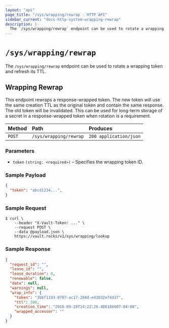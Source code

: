 ```yaml
---
layout: "api"
page_title: "/sys/wrapping/rewrap - HTTP API"
sidebar_current: "docs-http-system-wrapping-rewrap"
description: |-
  The `/sys/wrapping/rewrap` endpoint can be used to rotate a wrapping token and refresh its TTL.
---
```


# `/sys/wrapping/rewrap`

The `/sys/wrapping/rewrap` endpoint can be used to rotate a wrapping token and
refresh its TTL.

## Wrapping Rewrap

This endpoint rewraps a response-wrapped token. The new token will use the same
creation TTL as the original token and contain the same response. The old token
will be invalidated. This can be used for long-term storage of a secret in a
response-wrapped token when rotation is a requirement.

| Method   | Path                         | Produces               |
| :------- | :--------------------------- | :--------------------- |
| `POST`   | `/sys/wrapping/rewrap`       | `200 application/json` |

### Parameters

- `token` `(string: <required>)` – Specifies the wrapping token ID.

### Sample Payload

```json
{
  "token": "abcd1234...",
}
```

### Sample Request

```
$ curl \
    --header "X-Vault-Token: ..." \
    --request POST \
    --data @payload.json \
    https://vault.rocks/v1/sys/wrapping/lookup
```

### Sample Response

```json
{
  "request_id": "",
  "lease_id": "",
  "lease_duration": 0,
  "renewable": false,
  "data": null,
  "warnings": null,
  "wrap_info": {
    "token": "3b6f1193-0707-ac17-284d-e41032e74d1f",
    "ttl": 300,
    "creation_time": "2016-09-28T14:22:26.486186607-04:00",
    "wrapped_accessor": ""
  }
}
```
